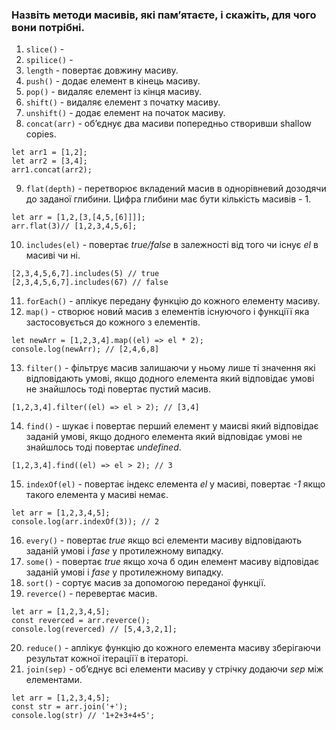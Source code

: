 ### Назвіть методи масивів, які пам’ятаєте, і скажіть, для чого вони потрібні.

1. `slice()` - 
2. `spilice()` - 
3. `length` - повертає довжину масиву.
4. `push()` - додає елемент в кінець масиву.
5. `pop()` - видаляє елемент із кінця масиву.
6. `shift()` - видаляє елемент з початку масиву.
7. `unshift()` - додає елемент на початок масиву.
8. `concat(arr)` - обʼєднує два масиви попередньо створивши shallow copies. 
```
let arr1 = [1,2];
let arr2 = [3,4];
arr1.concat(arr2);
```
9. `flat(depth)` - перетворює вкладений масив в однорівневий дозодячи до заданої глибини. Цифра глибини має бути кількість масивів - 1.
```
let arr = [1,2,[3,[4,5,[6]]]];
arr.flat(3)// [1,2,3,4,5,6];
```
10. `includes(el)` - повертає *true/false* в залежності від того чи існує *el* в масиві чи ні.
```
[2,3,4,5,6,7].includes(5) // true
[2,3,4,5,6,7].includes(67) // false
```
11. `forEach()` - аплікує передану функцію до кожного елементу масиву.
12. `map()` - створює новий масив з елементів існуючого і функціїї яка застосовується до кожного з елементів.
```
let newArr = [1,2,3,4].map((el) => el * 2);
console.log(newArr); // [2,4,6,8]
```
13. `filter()` - фільтрує масив залишаючи у ньому лише ті значення які відповідають умові, якщо додного елемента який відповідає умові не знайшлось тоді повертає пустий масив.
```
[1,2,3,4].filter((el) => el > 2); // [3,4]
```
14. `find()` - шукає і повертає перший елемент у маисві який відповідає заданій умові, якщо додного елемента який відповідає умові не знайшлось тоді повертає *undefined*.
```
[1,2,3,4].find((el) => el > 2); // 3
```
15. `indexOf(el)` -  повертає індекс елемента *el* у масиві, повертає *-1* якщо такого елемента у масиві немає.
```
let arr = [1,2,3,4,5];
console.log(arr.indexOf(3)); // 2
```
16. `every()` - повертає *true* якщо всі елементи масиву відповідають заданій умові і *fase* у протилежному випадку.
17. `some()` - повертає *true* якщо хоча б один елемент масиву відповідає заданій умові і *fase* у протилежному випадку.
18. `sort()` - сортує масив за допомогою переданої функції.
19. `reverce()` - перевертає масив.
```
let arr = [1,2,3,4,5];
const reverced = arr.reverce();
console.log(reverced) // [5,4,3,2,1];
```
20. `reduce()` - аплікує функцію до кожного елемента масиву зберігаючи результат кожної ітераціїї в ітераторі.
21. `join(sep)` - обʼєднує всі елементи масиву у стрічку додаючи *sep* між елементами.
```
let arr = [1,2,3,4,5];
const str = arr.join('+');
console.log(str) // '1+2+3+4+5';
```

